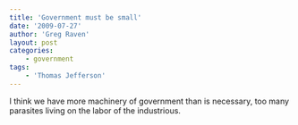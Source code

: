 ```yaml
---
title: 'Government must be small'
date: '2009-07-27'
author: 'Greg Raven'
layout: post
categories:
    - government
tags:
    - 'Thomas Jefferson'
---
```


I think we have more machinery of government than is necessary, too many parasites living on the labor of the industrious.